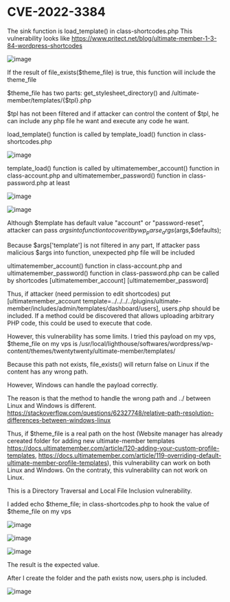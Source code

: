 # CVE-2022-3384
The sink function is load_template() in class-shortcodes.php
This vulnerability looks like https://www.pritect.net/blog/ultimate-member-1-3-84-wordpress-shortcodes

![image](https://user-images.githubusercontent.com/48757788/198314636-da481f2a-bec1-43d4-a3d5-cc3d79ca3920.png)

If the result of file_exists($theme_file) is true, this function will include the theme_file

$theme_file has two parts: get_stylesheet_directory() and /ultimate-member/templates/{$tpl}.php

$tpl has not been filtered and if attacker can control the content of $tpl, he can include any php file he want and execute any code he want.

load_template() function is called by template_load() function in class-shortcodes.php

![image](https://user-images.githubusercontent.com/48757788/198314750-cb2fc24b-4d4d-41a2-8490-ad512c3faac6.png)

template_load() function is called by ultimatemember_account() function in class-account.php and ultimatemember_password() function in class-password.php at least

![image](https://user-images.githubusercontent.com/48757788/198314835-114b297e-0996-48cb-855d-b0d0789562ce.png)

![image](https://user-images.githubusercontent.com/48757788/198314895-15815072-feac-49f0-aa0a-6199f2cb509c.png)

Although $template has default value "account" or "password-reset", attacker can pass $args into function to cover it by wp_parse_args($args,$defaults);

Because $args['template'] is not filtered in any part, If attacker pass malicious $args into function, unexpected php file will be included

ultimatemember_account() function in class-account.php and ultimatemember_password() function in class-password.php can be called by shortcodes [ultimatemember_account] [ultimatemember_password]

Thus, if attacker (need permission to edit shortcodes) put [ultimatemember_account template=../../../../plugins/ultimate-member/includes/admin/templates/dashboard/users], users.php should be included. If a method could be discovered that allows uploading arbitrary PHP code, this could be used to execute that code.

However, this vulnerability has some limits. I tried this payload on my vps, $theme_file on my vps is /usr/local/lighthouse/softwares/wordpress/wp-content/themes/twentytwenty/ultimate-member/templates/

Because this path not exists, file_exists() will return false on Linux if the content has any wrong path.

However, Windows can handle the payload correctly.

The reason is that the method to handle the wrong path and ../ between Linux and Windows is different. https://stackoverflow.com/questions/62327748/relative-path-resolution-differences-between-windows-linux

Thus, if $theme_file is a real path on the host (Website manager has already cereated folder for adding new ultimate-member templates https://docs.ultimatemember.com/article/120-adding-your-custom-profile-templates, https://docs.ultimatemember.com/article/119-overriding-default-ultimate-member-profile-templates), this vulnerability can work on both Linux and Windows. On the contraty, this vulnerability can not work on Linux.

This is a Directory Traversal and Local File Inclusion vulnerability.

I added echo $theme_file; in class-shortcodes.php to hook the value of $theme_file on my vps

![image](https://user-images.githubusercontent.com/48757788/198315076-991952c2-0664-4c10-9d26-21c1a6273c7d.png)

![image](https://user-images.githubusercontent.com/48757788/198315132-ab348d14-a372-4afd-aae5-a321ace262c2.png)

![image](https://user-images.githubusercontent.com/48757788/198315164-357435ff-3d19-4fdc-8fc6-62a7c1e48a9a.png)

The result is the expected value.

After I create the folder and the path exists now, users.php is included.

![image](https://user-images.githubusercontent.com/48757788/198315291-5f508e6e-145a-45d3-a3b1-454f876c9c52.png)
















